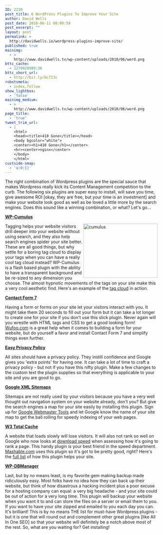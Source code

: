 ```yaml
---
ID: 2220
post_title: 6 WordPress Plugins To Improve Your Site
author: David Wells
post_date: 2010-06-11 08:00:59
post_excerpt: ""
layout: post
permalink: >
  http://davidwells.io/wordpress-plugins-improve-site/
published: true
mainimg:
  - >
    http://www.davidwells.tv/wp-content/uploads/2010/06/word.png
bttc_cache:
  - 1279920989:26
bttc_short_url:
  - http://bit.ly/bLTI3c
robotsmeta:
  - index,follow
show_lightbox:
  - 'false'
mainimg_medium:
  - >
    http://www.davidwells.tv/wp-content/uploads/2010/06/word.png
page_title:
  - 'true'
tweet_trim_url:
  - |
    <html>
    <head><title>410 Gone</title></head>
    <body bgcolor="white">
    <center><h1>410 Gone</h1></center>
    <hr><center>nginx</center>
    </body>
    </html>
custside-smap:
  - 'a:0:{}'
---
```

The right combination of Wordpress plugins are the special sauce that makes Wordpress really kick its Content Management competition to the curb. The following six plugins are super easy to install, will save you time, give awesome ROI [okay, they are free, but your time is an investment] and make your website look good as well as be loved a little more by the search engines. Does this sound like a winning combination, or what? Let's go...

<strong><a href="http://wordpress.org/extend/plugins/wp-cumulus/">WP-Cumulus</a></strong>

<a href="http://www.davidwells.tv/wp-content/uploads/2010/06/cumulus1.png"><img style="display: inline; margin-left: 3px; margin-right: 3px;" title="cumulus" src="http://www.davidwells.tv/wp-content/uploads/2010/06/cumulus_thumb1.png" alt="cumulus" width="244" height="178" align="right" border="0" /></a> Tagging helps your website visitors drill deeper into your website without using search, and they also help search engines spider your site better. These are all good things, but why settle for a boring tag cloud to display your tags when you can have a really cool tag cloud instead? WP-Cumulus is a flash based plugin with the ability to have a transparent background and be re-sized to any dimension you choose. The almost hypnotic movements of the tags on your site make this a very cool aesthetic find. Here's an example of the <a href="http://icontactwebdesign.com">tag cloud</a> in action.
<!--more-->
<strong><a href="http://wordpress.org/extend/plugins/contact-form-7/">Contact Form 7</a></strong>

Having a form or forms on your site let your visitors interact with you. It might take them 20 seconds to fill out your form but it can take a lot longer to create one for your site if you don't use this slick plugin. Never again will you wrestle with HTML tags and CSS to get a good looking form! <a href="http://wufoo.com">Wufoo.com</a> is a great help when it comes to building a form for your website, but do yourself a favor and install Contact Form 7 and simplify things even further.

<strong><a href="http://wordpress.org/extend/plugins/easy-privacy-policy/">Easy Privacy Policy</a></strong>

All sites should have a privacy policy. They instill confidence and Google gives you 'extra points' for having one. It can take a lot of time to craft a privacy policy - but not if you have this nifty plugin. Make a few changes to the custom text the plugin supplies so that everything is applicable to your site and you are good to go.

<strong><a href="http://wordpress.org/extend/plugins/google-sitemap-generator/">Google XML Sitemaps</a></strong>

Sitemaps are not really used by your visitors because you have a very well thought out navigation system on your website already, don't you? But give the search engines a map for your site easily by installing this plugin. Sign up for <a href="http://www.google.com/webmasters/tools/">Google Webmaster Tools</a> and let Google know the name of your site map to get the ball rolling for speedy indexing of your web pages.

<strong><a href="http://wordpress.org/extend/plugins/w3-total-cache/">W3 Total Cache</a></strong>

A website that loads slowly will lose visitors. It will also not rank so well on Google who now looks at <a href="http://googlewebmastercentral.blogspot.com/2010/04/using-site-speed-in-web-search-ranking.html">download speed</a> when assessing how it's going to rank a page. This handy plugin is your best friend in the speed department. <a href="http://mashable.com">Mashable.com</a> uses this plugin so it's got to be pretty good, right? Here's the <a href="http://www.w3-edge.com/wordpress-plugins/w3-total-cache/">full list</a> of how this plugin helps your site.

<strong><a href="http://wordpress.org/extend/plugins/wp-dbmanager/">WP-DBManager</a></strong>

Last, but by no means least, is my favorite gem making backup made ridiculously easy. Most folks have no idea how they can back up their website, but think of how disastrous a hacking incident plus a poor excuse for a hosting company can equal: a very big headache - and your site could be out of action for a very long time. This plugin will backup your website when you want it to and can store the files on a server or email them to you. If you want to have your site zipped and emailed to you each day you can. It's brilliant!
This is by no means THE list for must-have Wordpress plugins - but it is one that will round out and complement other great plugins [like All In One SEO] so that your website will definitely be a notch above most of the rest. So, what are you waiting for? Get installing!